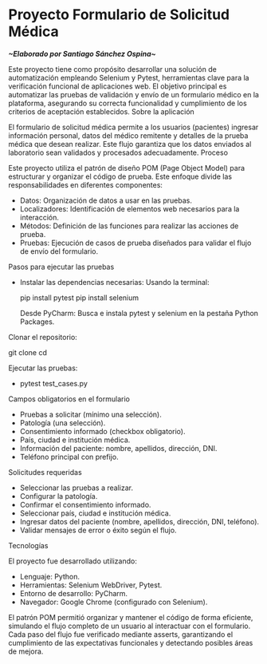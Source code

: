 # Proyecto Formulario de Solicitud Médica

***~Elaborado por Santiago Sánchez Ospina~***

Este proyecto tiene como propósito desarrollar una solución de automatización empleando Selenium y Pytest, herramientas clave para la verificación funcional de aplicaciones web. El objetivo principal es automatizar las pruebas de validación y envío de un formulario médico en la plataforma, asegurando su correcta funcionalidad y cumplimiento de los criterios de aceptación establecidos.
Sobre la aplicación

El formulario de solicitud médica permite a los usuarios (pacientes) ingresar información personal, datos del médico remitente y detalles de la prueba médica que desean realizar. Este flujo garantiza que los datos enviados al laboratorio sean validados y procesados adecuadamente.
Proceso

Este proyecto utiliza el patrón de diseño POM (Page Object Model) para estructurar y organizar el código de prueba. Este enfoque divide las responsabilidades en diferentes componentes:

- Datos: Organización de datos a usar en las pruebas.
- Localizadores: Identificación de elementos web necesarios para la interacción.
- Métodos: Definición de las funciones para realizar las acciones de prueba.
- Pruebas: Ejecución de casos de prueba diseñados para validar el flujo de envío del formulario.

Pasos para ejecutar las pruebas

- Instalar las dependencias necesarias:
        Usando la terminal:

    pip install pytest
    pip install selenium

    Desde PyCharm: Busca e instala pytest y selenium en la pestaña Python Packages.

Clonar el repositorio:

git clone <URL del repositorio>
cd <nombre del repositorio>

Ejecutar las pruebas:

- pytest test_cases.py

Campos obligatorios en el formulario

- Pruebas a solicitar (mínimo una selección).
- Patología (una selección).
- Consentimiento informado (checkbox obligatorio).
- País, ciudad e institución médica.
- Información del paciente: nombre, apellidos, dirección, DNI.
- Teléfono principal con prefijo.

Solicitudes requeridas

- Seleccionar las pruebas a realizar.
- Configurar la patología.
- Confirmar el consentimiento informado.
- Seleccionar país, ciudad e institución médica.
- Ingresar datos del paciente (nombre, apellidos, dirección, DNI, teléfono).
- Validar mensajes de error o éxito según el flujo.

Tecnologías

El proyecto fue desarrollado utilizando:

- Lenguaje: Python.
- Herramientas: Selenium WebDriver, Pytest.
- Entorno de desarrollo: PyCharm.
- Navegador: Google Chrome (configurado con Selenium).

El patrón POM permitió organizar y mantener el código de forma eficiente, simulando el flujo completo de un usuario al interactuar con el formulario. Cada paso del flujo fue verificado mediante asserts, garantizando el cumplimiento de las expectativas funcionales y detectando posibles áreas de mejora.